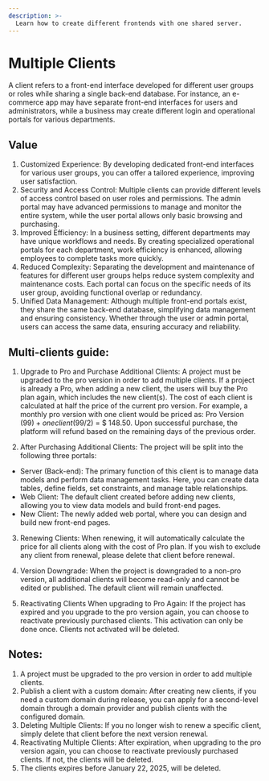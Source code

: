 ```yaml
---
description: >-
  Learn how to create different frontends with one shared server.
---
```

# Multiple Clients
A client refers to a front-end interface developed for different user groups or roles while sharing a single back-end database. For instance, an e-commerce app may have separate front-end interfaces for users and administrators, while a business may create different login and operational portals for various departments. 

## Value
1. Customized Experience: By developing dedicated front-end interfaces for various user groups, you can offer a tailored experience, improving user satisfaction.   
2. Security and Access Control: Multiple clients can provide different levels of access control based on user roles and permissions. The admin portal may have advanced permissions to manage and monitor the entire system, while the user portal allows only basic browsing and purchasing.   
3. Improved Efficiency: In a business setting, different departments may have unique workflows and needs. By creating specialized operational portals for each department, work efficiency is enhanced, allowing employees to complete tasks more quickly.   
4. Reduced Complexity: Separating the development and maintenance of features for different user groups helps reduce system complexity and maintenance costs. Each portal can focus on the specific needs of its user group, avoiding functional overlap or redundancy.   
5. Unified Data Management: Although multiple front-end portals exist, they share the same back-end database, simplifying data management and ensuring consistency. Whether through the user or admin portal, users can access the same data, ensuring accuracy and reliability.   

## Multi-clients guide:
1. Upgrade to Pro and Purchase Additional Clients: A project must be upgraded to the pro version in order to add multiple clients. If a project is already a Pro, when adding a new client, the users will buy the Pro plan again, which includes the new client(s). The cost of each client is calculated at half the price of the current pro version. For example, a monthly pro version with one client would be priced as: Pro Version ($99) + one client ($99/2) = $ 148.50. Upon successful purchase, the platform will refund based on the remaining days of the previous order.

2. After Purchasing Additional Clients: The project will be split into the following three portals:
  - Server (Back-end): The primary function of this client is to manage data models and perform data management tasks. Here, you can create data tables, define fields, set constraints, and manage table relationships.
  - Web Client: The default client created before adding new clients, allowing you to view data models and build front-end pages.
  - New Client: The newly added web portal, where you can design and build new front-end pages.

3. Renewing Clients: When renewing, it will automatically calculate the price for all clients along with the cost of Pro plan. If you wish to exclude any client from renewal, please delete that client before renewal.

4. Version Downgrade: When the project is downgraded to a non-pro version, all additional clients will become read-only and cannot be edited or published. The default client will remain unaffected.

5. Reactivating Clients When upgrading to Pro Again: If the project has expired and you upgrade to the pro version again, you can choose to reactivate previously purchased clients. This activation can only be done once. Clients not activated will be deleted.

## Notes:
1. A project must be upgraded to the pro version in order to add multiple clients.   
2. Publish a client with a custom domain: After creating new clients, if you need a custom domain during release, you can apply for a second-level domain through a domain provider and publish clients with the configured domain.    
3. Deleting Multiple Clients: If you no longer wish to renew a specific client, simply delete that client before the next version renewal.   
4. Reactivating Multiple Clients: After expiration, when upgrading to the pro version again, you can choose to reactivate previously purchased clients. If not, the clients will be deleted.   
5. The clients expires before January 22, 2025, will be deleted.   

